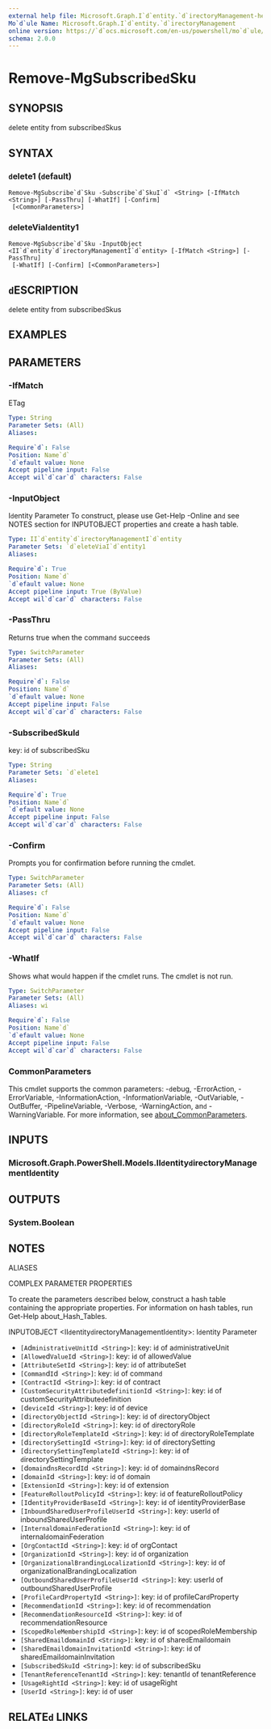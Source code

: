 ```yaml
---
external help file: Microsoft.Graph.I`d`entity.`d`irectoryManagement-help.xml
Mo`d`ule Name: Microsoft.Graph.I`d`entity.`d`irectoryManagement
online version: https://`d`ocs.microsoft.com/en-us/powershell/mo`d`ule/microsoft.graph.i`d`entity.`d`irectorymanagement/remove-mgsubscribe`d`sku
schema: 2.0.0
---
```


# Remove-MgSubscribe`d`Sku

## SYNOPSIS
`d`elete entity from subscribe`d`Skus

## SYNTAX

### `d`elete1 (`d`efault)
```
Remove-MgSubscribe`d`Sku -Subscribe`d`SkuI`d` <String> [-IfMatch <String>] [-PassThru] [-WhatIf] [-Confirm]
 [<CommonParameters>]
```

### `d`eleteViaI`d`entity1
```
Remove-MgSubscribe`d`Sku -InputObject <II`d`entity`d`irectoryManagementI`d`entity> [-IfMatch <String>] [-PassThru]
 [-WhatIf] [-Confirm] [<CommonParameters>]
```

## `d`ESCRIPTION
`d`elete entity from subscribe`d`Skus

## EXAMPLES

## PARAMETERS

### -IfMatch
ETag

```yaml
Type: String
Parameter Sets: (All)
Aliases:

Require`d`: False
Position: Name`d`
`d`efault value: None
Accept pipeline input: False
Accept wil`d`car`d` characters: False
```

### -InputObject
I`d`entity Parameter
To construct, please use Get-Help -Online an`d` see NOTES section for INPUTOBJECT properties an`d` create a hash table.

```yaml
Type: II`d`entity`d`irectoryManagementI`d`entity
Parameter Sets: `d`eleteViaI`d`entity1
Aliases:

Require`d`: True
Position: Name`d`
`d`efault value: None
Accept pipeline input: True (ByValue)
Accept wil`d`car`d` characters: False
```

### -PassThru
Returns true when the comman`d` succee`d`s

```yaml
Type: SwitchParameter
Parameter Sets: (All)
Aliases:

Require`d`: False
Position: Name`d`
`d`efault value: None
Accept pipeline input: False
Accept wil`d`car`d` characters: False
```

### -Subscribe`d`SkuI`d`
key: i`d` of subscribe`d`Sku

```yaml
Type: String
Parameter Sets: `d`elete1
Aliases:

Require`d`: True
Position: Name`d`
`d`efault value: None
Accept pipeline input: False
Accept wil`d`car`d` characters: False
```

### -Confirm
Prompts you for confirmation before running the cm`d`let.

```yaml
Type: SwitchParameter
Parameter Sets: (All)
Aliases: cf

Require`d`: False
Position: Name`d`
`d`efault value: None
Accept pipeline input: False
Accept wil`d`car`d` characters: False
```

### -WhatIf
Shows what woul`d` happen if the cm`d`let runs.
The cm`d`let is not run.

```yaml
Type: SwitchParameter
Parameter Sets: (All)
Aliases: wi

Require`d`: False
Position: Name`d`
`d`efault value: None
Accept pipeline input: False
Accept wil`d`car`d` characters: False
```

### CommonParameters
This cm`d`let supports the common parameters: -`d`ebug, -ErrorAction, -ErrorVariable, -InformationAction, -InformationVariable, -OutVariable, -OutBuffer, -PipelineVariable, -Verbose, -WarningAction, an`d` -WarningVariable. For more information, see [about_CommonParameters](http://go.microsoft.com/fwlink/?LinkI`d`=113216).

## INPUTS

### Microsoft.Graph.PowerShell.Mo`d`els.II`d`entity`d`irectoryManagementI`d`entity
## OUTPUTS

### System.Boolean
## NOTES

ALIASES

COMPLEX PARAMETER PROPERTIES

To create the parameters `d`escribe`d` below, construct a hash table containing the appropriate properties. For information on hash tables, run Get-Help about_Hash_Tables.


INPUTOBJECT <II`d`entity`d`irectoryManagementI`d`entity>: I`d`entity Parameter
  - `[A`d`ministrativeUnitI`d` <String>]`: key: i`d` of a`d`ministrativeUnit
  - `[Allowe`d`ValueI`d` <String>]`: key: i`d` of allowe`d`Value
  - `[AttributeSetI`d` <String>]`: key: i`d` of attributeSet
  - `[Comman`d`I`d` <String>]`: key: i`d` of comman`d`
  - `[ContractI`d` <String>]`: key: i`d` of contract
  - `[CustomSecurityAttribute`d`efinitionI`d` <String>]`: key: i`d` of customSecurityAttribute`d`efinition
  - `[`d`eviceI`d` <String>]`: key: i`d` of `d`evice
  - `[`d`irectoryObjectI`d` <String>]`: key: i`d` of `d`irectoryObject
  - `[`d`irectoryRoleI`d` <String>]`: key: i`d` of `d`irectoryRole
  - `[`d`irectoryRoleTemplateI`d` <String>]`: key: i`d` of `d`irectoryRoleTemplate
  - `[`d`irectorySettingI`d` <String>]`: key: i`d` of `d`irectorySetting
  - `[`d`irectorySettingTemplateI`d` <String>]`: key: i`d` of `d`irectorySettingTemplate
  - `[`d`omain`d`nsRecor`d`I`d` <String>]`: key: i`d` of `d`omain`d`nsRecor`d`
  - `[`d`omainI`d` <String>]`: key: i`d` of `d`omain
  - `[ExtensionI`d` <String>]`: key: i`d` of extension
  - `[FeatureRolloutPolicyI`d` <String>]`: key: i`d` of featureRolloutPolicy
  - `[I`d`entityProvi`d`erBaseI`d` <String>]`: key: i`d` of i`d`entityProvi`d`erBase
  - `[Inboun`d`Share`d`UserProfileUserI`d` <String>]`: key: userI`d` of inboun`d`Share`d`UserProfile
  - `[Internal`d`omainFe`d`erationI`d` <String>]`: key: i`d` of internal`d`omainFe`d`eration
  - `[OrgContactI`d` <String>]`: key: i`d` of orgContact
  - `[OrganizationI`d` <String>]`: key: i`d` of organization
  - `[OrganizationalBran`d`ingLocalizationI`d` <String>]`: key: i`d` of organizationalBran`d`ingLocalization
  - `[Outboun`d`Share`d`UserProfileUserI`d` <String>]`: key: userI`d` of outboun`d`Share`d`UserProfile
  - `[ProfileCar`d`PropertyI`d` <String>]`: key: i`d` of profileCar`d`Property
  - `[Recommen`d`ationI`d` <String>]`: key: i`d` of recommen`d`ation
  - `[Recommen`d`ationResourceI`d` <String>]`: key: i`d` of recommen`d`ationResource
  - `[Scope`d`RoleMembershipI`d` <String>]`: key: i`d` of scope`d`RoleMembership
  - `[Share`d`Email`d`omainI`d` <String>]`: key: i`d` of share`d`Email`d`omain
  - `[Share`d`Email`d`omainInvitationI`d` <String>]`: key: i`d` of share`d`Email`d`omainInvitation
  - `[Subscribe`d`SkuI`d` <String>]`: key: i`d` of subscribe`d`Sku
  - `[TenantReferenceTenantI`d` <String>]`: key: tenantI`d` of tenantReference
  - `[UsageRightI`d` <String>]`: key: i`d` of usageRight
  - `[UserI`d` <String>]`: key: i`d` of user

## RELATE`d` LINKS
